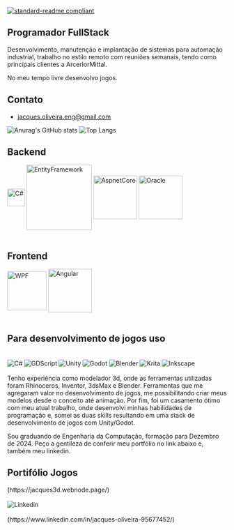 <div class="container">
  
[![standard-readme compliant](https://img.shields.io/badge/readme%20style-standard-brightgreen.svg?style=flat-square)](https://github.com/jacques-oliveira/standard-readme)
  
## Programador FullStack
Desenvolvimento, manutenção e implantação de sistemas para automação industrial, trabalho
no estilo remoto com reuniões semanais, tendo como principais clientes a ArcerlorMittal.<br/>

No meu tempo livre desenvolvo jogos.

## Contato
- jacques.oliveira.eng@gmail.com

![Anurag's GitHub stats](https://github-readme-stats.vercel.app/api?username=jacques-oliveira&show_icons=true&theme=github_dark_dimmed&cache_seconds=360&headers=Cache-Control:no-cache)  ![Top Langs](https://github-readme-stats.vercel.app/api/top-langs/?username=jacques-oliveira&layout=compact&theme=github_dark_dimmed&cache_seconds=360&headers=Cache-Control:no-cache)  

## Backend 
<div style="display: inline_block">
  <img align="center" width="40" alt="C#" src="https://w7.pngwing.com/pngs/929/60/png-transparent-net-framework-c-net-core-software-framework-mono-studio-purple-studio-violet-thumbnail.png"/>  
  <img align="center" width="150" alt="EntityFramework" src="https://miro.medium.com/v2/resize:fit:720/format:webp/1*zMGK1wUURPDvjp97eSfG-A.jpeg"/> 
  <img align="center" width="100" alt="AspnetCore" src="https://encrypted-tbn2.gstatic.com/images?q=tbn:ANd9GcSrdItwa8EN_meCFMDoFqhfntL9WUNt4sULuAYqum2VeFZRpCFf"/>    
  <img align="center" width="100" alt="Oracle" src="https://proxyjobsupport.com/wp-content/uploads/2020/10/Oracle-1.jpg"/>  
</div>

<br/>
<h2>Frontend</h2>
<div style="display: inline_block">
  <img align="center" width="90" alt="WPF" src="https://cdn.icon-icons.com/icons2/2530/PNG/512/wpf_button_icon_151942.png"/>    
  <img align="center" width="100" alt="Angular" src="https://img.shields.io/badge/Angular-DD0031?style=for-the-badge&logo=angular&logoColor=white"/>  
</div>
<br/>
<h2>Para desenvolvimento de jogos uso</h2>
<div style="display: inline_block"><br/>
  <img align="center" alt="C#" src="https://img.shields.io/badge/C%23-239120?style=for-the-badge&logo=c-sharp&logoColor=white"/>  
  <img align="center" alt="GDScript" src="https://img.shields.io/badge/GDScript-white?style=for-the-badge&color=blue"/>  
  <img align="center" alt="Unity" src="https://img.shields.io/badge/Unity-100000?style=for-the-badge&logo=unity&logoColor=white"/>  
  <img align="center" alt="Godot" src="https://img.shields.io/badge/GODOT-%23000000.svg?style=for-the-badge&logo=godot-engine"/>  
  <img align="center" alt="Blender" src="https://img.shields.io/badge/blender-%23F5792A.svg?style=for-the-badge&logo=blender&logoColor=white"/> 
  <img align="center" alt="Krita" src="https://img.shields.io/badge/Krita-203759?style=for-the-badge&logo=krita&logoColor=EEF37B"/>
  <img align="center" alt="Inkscape" src="https://img.shields.io/badge/Inkscape-000000?style=for-the-badge&logo=Inkscape&logoColor=white"/>  
</div><br/>  
  Tenho experiência como modelador 3d, onde as ferramentas utilizadas
  foram Rhinoceros, Inventor, 3dsMax e Blender. Ferramentas que me agregaram
  valor no desenvolvimento de jogos, me possibilitando criar meus modelos desde
  o conceito até animação.
  Por fim, foi um casamento ótimo com meu atual trabalho, onde desenvolvi minhas
  habilidades de programação e, somei as duas skills resultando em uma stack de
  desenvolvimento de jogos com Unity/Godot. 

  Sou graduando de Engenharia da Computação, formação para Dezembro de 2024.
  Peço a gentileza de conferir meu portfólio no link abaixo e,
  também meu linkedin.
<h2>Portifólio Jogos</h2>
(https://jacques3d.webnode.page/)<br/>

<div style="display: inline_block"><br/>
  <img align="center" alt="Linkedin" src="https://img.shields.io/badge/LinkedIn-0077B5?style=for-the-badge&logo=linkedin&logoColor=white"/>  
</div><br/>
(https://www.linkedin.com/in/jacques-oliveira-95677452/)

</div>



